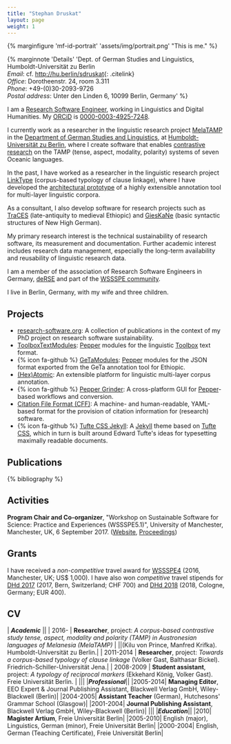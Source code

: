 ```yaml
---
title: "Stephan Druskat"
layout: page
weight: 1
---
```


{% marginfigure 'mf-id-portrait' 'assets/img/portrait.png' "This is me." %}

{% marginnote 'Details' 'Dept. of German Studies and Linguistics, Humboldt-Universität zu Berlin  
*Email*: cf. <http://hu.berlin/sdruskat>{: .citelink}  
*Office*: Dorotheenstr. 24, room 3.311  
*Phone*: +49-(0)30-2093-9726  
*Postal address*: Unter den Linden 6, 10099 Berlin, Germany' %}

I am a [Research Software Engineer](http://www.rse.ac.uk), working in Linguistics and Digital Humanities. My [ORCiD](https://orcid.org) is [0000-0003-4925-7248](http://orcid.org/0000-0003-4925-7248).

I currently work as a researcher in the linguistic research project [MelaTAMP](https://hu.berlin/melatamp) in the [Department of German Studies and Linguistics](https://www.linguistik.hu-berlin.de/en), at [Humboldt-Universität zu Berlin](https://www.hu-berlin.de/en), where I create software that enables [contrastive research](https://wikis.hu-berlin.de/melatamp/Main_page) on the TAMP (tense, aspect, modality, polarity) systems of seven Oceanic languages.

In the past, I have worked as a researcher in the linguistic research project [LinkType](http://linktype.iaa.uni-jena.de/) (corpus-based typology of clause linkage), where I have developed the [architectural prototype](http://corpus-tools.org/atomic) of a highly extensible annotation tool for multi-layer linguistic corpora.

As a consultant, I also develop software for research projects such as [TraCES](https://www.traces.uni-hamburg.de/) (late-antiquity to medieval Ethiopic) and [GiesKaNe](https://gieskane.com/) (basic syntactic structures of New High German).

My primary research interest is the technical sustainability of research software, its measurement and documentation. Further academic interest includes research data management, especially the long-term availability and reusability of linguistic research data.

I am a member of the association of Research Software Engineers in Germany, [deRSE](http://de-rse.org) and part of the [WSSSPE community](http://wssspe.researchcomputing.org.uk/).

I live in Berlin, Germany, with my wife and three children.

## Projects

- [research-software.org](http://www.research-software.org): A collection of publications in the context of my PhD project on research software sustainability.
- [ToolboxTextModules](https://scm.cms.hu-berlin.de/druskats/toolbox-text-importer): [Pepper](http://corpus-tools.org/pepper) modules for the linguistic [Toolbox](https://software.sil.org/toolbox/) text format.
- {% icon fa-github %} [GeTaModules](https://github.com/sdruskat/pepperModules-GeTaModules): [Pepper](http://corpus-tools.org/pepper) modules for the JSON format exported from the GeTa annotation tool for Ethiopic.
- [(Hex)Atomic](http://corpus-tools.org/atomic): An extensible platform for linguistic multi-layer corpus annotation.
- {% icon fa-github %} [Pepper Grinder](https://github.com/sdruskat/pepper-grinder): A cross-platform GUI for [Pepper](http://corpus-tools.org/pepper)-based workflows and conversion. 
- [Citation File Format (CFF)](http://sdruskat.net/citation-file-format): A machine- and human-readable, YAML-based format for the provision of citation information for (research) software.
- {% icon fa-github %} [Tufte CSS Jekyll](http://sdruskat.net/tufte-css-jekyll): A [Jekyll](http://jekyllrb.com/) theme based on [Tufte CSS](https://edwardtufte.github.io/tufte-css/), which in turn is built around Edward Tufte's ideas for typesetting maximally readable documents.

## Publications

{% bibliography %}

## Activities

**Program Chair and Co-organizer**, "Workshop on Sustainable Software for Science: Practice and Experiences (WSSSPE5.1)", University of Manchester, Manchester, UK, 6 September 2017. ([Website](http://wssspe.researchcomputing.org.uk/wssspe5-1/), [Proceedings](https://doi.org/10.6084/m9.figshare.c.3869782))

## Grants

I have received a *non-competitive* travel award for [WSSSPE4](http://wssspe.researchcomputing.org.uk/wssspe4/) (2016, Manchester, UK; US$ 1,000). I have also won *competitive* travel stipends for [DHd 2017](http://www.dhd2017.ch) (2017, Bern, Switzerland; CHF 700) and [DHd 2018](http://dhd2018.uni-koeln.de/) (2018, Cologne, Germany; EUR 400).

## CV  

| ***Academic*** ||
| 2016- | **Researcher**, project: *A corpus-based contrastive study tense, aspect, modality and polarity (TAMP) in Austronesian languages of Melanesia (MelaTAMP)* |
||(Kilu von Prince, Manfred Krifka). Humboldt-Universität zu Berlin.|
| 2011-2014 | **Researcher**, project: *Towards a corpus-based typology of clause linkage* (Volker Gast, Balthasar Bickel). Friedrich-Schiller-Universität Jena.|
| 2008-2009	| **Student assistant**, project: *A typology of reciprocal markers* (Ekkehard König, Volker Gast). Freie Universität Berlin.  |
|||
|***Professional***||
|2005-2014|	**Managing Editor**, EEO Expert & Journal Publishing Assistant, Blackwell Verlag GmbH, Wiley-Blackwell (Berlin)|
|2004-2005|	**Assistant Teacher** (German), Hutchesons' Grammar School (Glasgow)|
|2001-2004|	**Journal Publishing Assistant**, Blackwell Verlag GmbH, Wiley-Blackwell (Berlin)|
|||
|***Education***||
|2010|	**Magister Artium**, Freie Universität Berlin|
|2005-2010|	English (major), Linguistics, German (minor), Freie Universität Berlin|
|2000-2004|	English, German (Teaching Certificate), Freie Universität Berlin|

